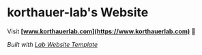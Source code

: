 
# korthauer-lab's Website

Visit **[www.korthauerlab.com](https://www.korthauerlab.com)** 🚀

_Built with [Lab Website Template](https://greene-lab.gitbook.io/lab-website-template-docs)_

